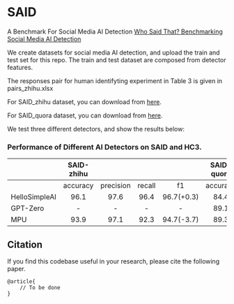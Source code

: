 # SAID
A Benchmark For Social Media AI Detection [Who Said That? Benchmarking Social Media
AI Detection](https://openreview.net/attachment?id=THtX863Io2&name=pdf)

We create datasets for social media AI detection, and upload the train and test set for this repo. The train and test dataset are composed from detector features.

The responses pair for human identifyting experiment in Table 3 is given in pairs_zhihu.xlsx

For SAID_zhihu dataset, you can download from [here](https://drive.google.com/drive/folders/1M2SwWS68kRnN36dkbTgxLvFWUjZqnRz7).

For SAID_quora dataset, you can download from [here](https://drive.google.com/drive/folders/1A6er-AoQ0iZJGCq1KSvutB0pFWMUR9Zm).


We test three different detectors, and show the results below:

### Performance of Different AI Detectors on SAID and HC3. 

|               | SAID-zhihu |           |        |            | SAID-quora |           |        |             | HC3  |
|---------------|:----------:|:---------:|:------:|:----------:|:----------:|:---------:|:------:|:-----------:|------|
|               | accuracy   | precision | recall | f1         | accuracy   | precision | recall | f1          | f1   |
| HelloSimpleAI | 96.1       | 97.6      | 96.4   | 96.7(+0.3) | 84.4       | 84.1      | 79.8   | 81.9(-14.5) | 96.4 |
| GPT-Zero      |      -     |     -     |    -   |      -     | 89.1       | 97        | 81.3   | 88.5        |   -  |
| MPU           | 93.9       | 97.1      | 92.3   | 94.7(-3.7) | 89.3       | 96        | 74.7   | 84(-14.4)   | 98.4 |

## Citation

If you find this codebase useful in your research, please cite the following paper.
```
@article{
    // To be done
}
